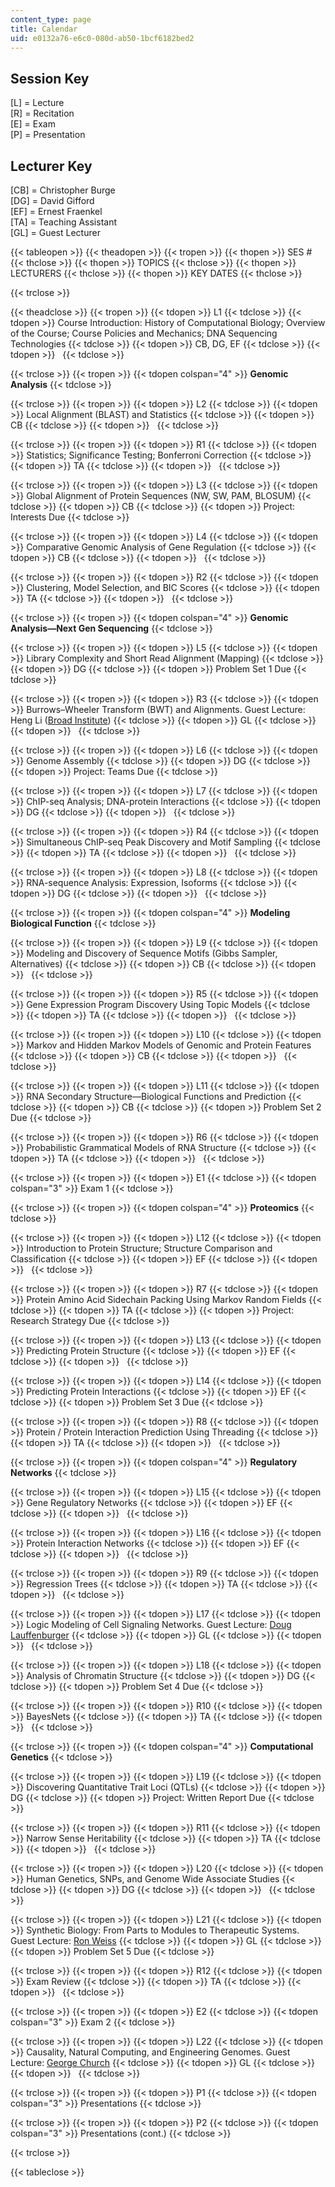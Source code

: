 ```yaml
---
content_type: page
title: Calendar
uid: e0132a76-e6c0-080d-ab50-1bcf6182bed2
---
```


Session Key
-----------

\[L\] = Lecture  
\[R\] = Recitation  
\[E\] = Exam  
\[P\] = Presentation 

Lecturer Key
------------

\[CB\] = Christopher Burge  
\[DG\] = David Gifford  
\[EF\] = Ernest Fraenkel  
\[TA\] = Teaching Assistant  
\[GL\] = Guest Lecturer

{{< tableopen >}}
{{< theadopen >}}
{{< tropen >}}
{{< thopen >}}
SES #
{{< thclose >}}
{{< thopen >}}
TOPICS
{{< thclose >}}
{{< thopen >}}
LECTURERS
{{< thclose >}}
{{< thopen >}}
KEY DATES
{{< thclose >}}

{{< trclose >}}

{{< theadclose >}}
{{< tropen >}}
{{< tdopen >}}
L1
{{< tdclose >}}
{{< tdopen >}}
Course Introduction: History of Computational Biology; Overview of the Course; Course Policies and Mechanics; DNA Sequencing Technologies
{{< tdclose >}}
{{< tdopen >}}
CB, DG, EF
{{< tdclose >}}
{{< tdopen >}}
 
{{< tdclose >}}

{{< trclose >}}
{{< tropen >}}
{{< tdopen colspan="4" >}}
**Genomic Analysis**
{{< tdclose >}}

{{< trclose >}}
{{< tropen >}}
{{< tdopen >}}
L2
{{< tdclose >}}
{{< tdopen >}}
Local Alignment (BLAST) and Statistics
{{< tdclose >}}
{{< tdopen >}}
CB
{{< tdclose >}}
{{< tdopen >}}
 
{{< tdclose >}}

{{< trclose >}}
{{< tropen >}}
{{< tdopen >}}
R1
{{< tdclose >}}
{{< tdopen >}}
Statistics; Significance Testing; Bonferroni Correction
{{< tdclose >}}
{{< tdopen >}}
TA
{{< tdclose >}}
{{< tdopen >}}
 
{{< tdclose >}}

{{< trclose >}}
{{< tropen >}}
{{< tdopen >}}
L3
{{< tdclose >}}
{{< tdopen >}}
Global Alignment of Protein Sequences (NW, SW, PAM, BLOSUM)
{{< tdclose >}}
{{< tdopen >}}
CB
{{< tdclose >}}
{{< tdopen >}}
Project: Interests Due
{{< tdclose >}}

{{< trclose >}}
{{< tropen >}}
{{< tdopen >}}
L4
{{< tdclose >}}
{{< tdopen >}}
Comparative Genomic Analysis of Gene Regulation
{{< tdclose >}}
{{< tdopen >}}
CB
{{< tdclose >}}
{{< tdopen >}}
 
{{< tdclose >}}

{{< trclose >}}
{{< tropen >}}
{{< tdopen >}}
R2
{{< tdclose >}}
{{< tdopen >}}
Clustering, Model Selection, and BIC Scores
{{< tdclose >}}
{{< tdopen >}}
TA
{{< tdclose >}}
{{< tdopen >}}
 
{{< tdclose >}}

{{< trclose >}}
{{< tropen >}}
{{< tdopen colspan="4" >}}
**Genomic Analysis—Next Gen Sequencing**
{{< tdclose >}}

{{< trclose >}}
{{< tropen >}}
{{< tdopen >}}
L5
{{< tdclose >}}
{{< tdopen >}}
Library Complexity and Short Read Alignment (Mapping)
{{< tdclose >}}
{{< tdopen >}}
DG
{{< tdclose >}}
{{< tdopen >}}
Problem Set 1 Due
{{< tdclose >}}

{{< trclose >}}
{{< tropen >}}
{{< tdopen >}}
R3
{{< tdclose >}}
{{< tdopen >}}
Burrows–Wheeler Transform (BWT) and Alignments. Guest Lecture: Heng Li ([Broad Institute](http://www.broadinstitute.org/))
{{< tdclose >}}
{{< tdopen >}}
GL
{{< tdclose >}}
{{< tdopen >}}
 
{{< tdclose >}}

{{< trclose >}}
{{< tropen >}}
{{< tdopen >}}
L6
{{< tdclose >}}
{{< tdopen >}}
Genome Assembly
{{< tdclose >}}
{{< tdopen >}}
DG
{{< tdclose >}}
{{< tdopen >}}
Project: Teams Due
{{< tdclose >}}

{{< trclose >}}
{{< tropen >}}
{{< tdopen >}}
L7
{{< tdclose >}}
{{< tdopen >}}
ChIP-seq Analysis; DNA-protein Interactions
{{< tdclose >}}
{{< tdopen >}}
DG
{{< tdclose >}}
{{< tdopen >}}
 
{{< tdclose >}}

{{< trclose >}}
{{< tropen >}}
{{< tdopen >}}
R4
{{< tdclose >}}
{{< tdopen >}}
Simultaneous ChIP-seq Peak Discovery and Motif Sampling
{{< tdclose >}}
{{< tdopen >}}
TA
{{< tdclose >}}
{{< tdopen >}}
 
{{< tdclose >}}

{{< trclose >}}
{{< tropen >}}
{{< tdopen >}}
L8
{{< tdclose >}}
{{< tdopen >}}
RNA-sequence Analysis: Expression, Isoforms
{{< tdclose >}}
{{< tdopen >}}
DG
{{< tdclose >}}
{{< tdopen >}}
 
{{< tdclose >}}

{{< trclose >}}
{{< tropen >}}
{{< tdopen colspan="4" >}}
**Modeling Biological Function**
{{< tdclose >}}

{{< trclose >}}
{{< tropen >}}
{{< tdopen >}}
L9
{{< tdclose >}}
{{< tdopen >}}
Modeling and Discovery of Sequence Motifs (Gibbs Sampler, Alternatives)
{{< tdclose >}}
{{< tdopen >}}
CB
{{< tdclose >}}
{{< tdopen >}}
 
{{< tdclose >}}

{{< trclose >}}
{{< tropen >}}
{{< tdopen >}}
R5
{{< tdclose >}}
{{< tdopen >}}
Gene Expression Program Discovery Using Topic Models
{{< tdclose >}}
{{< tdopen >}}
TA
{{< tdclose >}}
{{< tdopen >}}
 
{{< tdclose >}}

{{< trclose >}}
{{< tropen >}}
{{< tdopen >}}
L10
{{< tdclose >}}
{{< tdopen >}}
Markov and Hidden Markov Models of Genomic and Protein Features
{{< tdclose >}}
{{< tdopen >}}
CB
{{< tdclose >}}
{{< tdopen >}}
 
{{< tdclose >}}

{{< trclose >}}
{{< tropen >}}
{{< tdopen >}}
L11
{{< tdclose >}}
{{< tdopen >}}
RNA Secondary Structure—Biological Functions and Prediction
{{< tdclose >}}
{{< tdopen >}}
CB
{{< tdclose >}}
{{< tdopen >}}
Problem Set 2 Due
{{< tdclose >}}

{{< trclose >}}
{{< tropen >}}
{{< tdopen >}}
R6
{{< tdclose >}}
{{< tdopen >}}
Probabilistic Grammatical Models of RNA Structure
{{< tdclose >}}
{{< tdopen >}}
TA
{{< tdclose >}}
{{< tdopen >}}
 
{{< tdclose >}}

{{< trclose >}}
{{< tropen >}}
{{< tdopen >}}
E1
{{< tdclose >}}
{{< tdopen colspan="3" >}}
Exam 1
{{< tdclose >}}

{{< trclose >}}
{{< tropen >}}
{{< tdopen colspan="4" >}}
**Proteomics**
{{< tdclose >}}

{{< trclose >}}
{{< tropen >}}
{{< tdopen >}}
L12
{{< tdclose >}}
{{< tdopen >}}
Introduction to Protein Structure; Structure Comparison and Classification
{{< tdclose >}}
{{< tdopen >}}
EF
{{< tdclose >}}
{{< tdopen >}}
 
{{< tdclose >}}

{{< trclose >}}
{{< tropen >}}
{{< tdopen >}}
R7
{{< tdclose >}}
{{< tdopen >}}
Protein Amino Acid Sidechain Packing Using Markov Random Fields
{{< tdclose >}}
{{< tdopen >}}
TA
{{< tdclose >}}
{{< tdopen >}}
Project: Research Strategy Due
{{< tdclose >}}

{{< trclose >}}
{{< tropen >}}
{{< tdopen >}}
L13
{{< tdclose >}}
{{< tdopen >}}
Predicting Protein Structure
{{< tdclose >}}
{{< tdopen >}}
EF
{{< tdclose >}}
{{< tdopen >}}
 
{{< tdclose >}}

{{< trclose >}}
{{< tropen >}}
{{< tdopen >}}
L14
{{< tdclose >}}
{{< tdopen >}}
Predicting Protein Interactions
{{< tdclose >}}
{{< tdopen >}}
EF
{{< tdclose >}}
{{< tdopen >}}
Problem Set 3 Due
{{< tdclose >}}

{{< trclose >}}
{{< tropen >}}
{{< tdopen >}}
R8
{{< tdclose >}}
{{< tdopen >}}
Protein / Protein Interaction Prediction Using Threading
{{< tdclose >}}
{{< tdopen >}}
TA
{{< tdclose >}}
{{< tdopen >}}
 
{{< tdclose >}}

{{< trclose >}}
{{< tropen >}}
{{< tdopen colspan="4" >}}
**Regulatory Networks**
{{< tdclose >}}

{{< trclose >}}
{{< tropen >}}
{{< tdopen >}}
L15
{{< tdclose >}}
{{< tdopen >}}
Gene Regulatory Networks
{{< tdclose >}}
{{< tdopen >}}
EF
{{< tdclose >}}
{{< tdopen >}}
 
{{< tdclose >}}

{{< trclose >}}
{{< tropen >}}
{{< tdopen >}}
L16
{{< tdclose >}}
{{< tdopen >}}
Protein Interaction Networks
{{< tdclose >}}
{{< tdopen >}}
EF
{{< tdclose >}}
{{< tdopen >}}
 
{{< tdclose >}}

{{< trclose >}}
{{< tropen >}}
{{< tdopen >}}
R9
{{< tdclose >}}
{{< tdopen >}}
Regression Trees
{{< tdclose >}}
{{< tdopen >}}
TA
{{< tdclose >}}
{{< tdopen >}}
 
{{< tdclose >}}

{{< trclose >}}
{{< tropen >}}
{{< tdopen >}}
L17
{{< tdclose >}}
{{< tdopen >}}
Logic Modeling of Cell Signaling Networks. Guest Lecture: [Doug Lauffenburger](http://web.mit.edu/dallab/index.html)
{{< tdclose >}}
{{< tdopen >}}
GL
{{< tdclose >}}
{{< tdopen >}}
 
{{< tdclose >}}

{{< trclose >}}
{{< tropen >}}
{{< tdopen >}}
L18
{{< tdclose >}}
{{< tdopen >}}
Analysis of Chromatin Structure
{{< tdclose >}}
{{< tdopen >}}
DG
{{< tdclose >}}
{{< tdopen >}}
Problem Set 4 Due
{{< tdclose >}}

{{< trclose >}}
{{< tropen >}}
{{< tdopen >}}
R10
{{< tdclose >}}
{{< tdopen >}}
BayesNets
{{< tdclose >}}
{{< tdopen >}}
TA
{{< tdclose >}}
{{< tdopen >}}
 
{{< tdclose >}}

{{< trclose >}}
{{< tropen >}}
{{< tdopen colspan="4" >}}
**Computational Genetics**
{{< tdclose >}}

{{< trclose >}}
{{< tropen >}}
{{< tdopen >}}
L19
{{< tdclose >}}
{{< tdopen >}}
Discovering Quantitative Trait Loci (QTLs)
{{< tdclose >}}
{{< tdopen >}}
DG
{{< tdclose >}}
{{< tdopen >}}
Project: Written Report Due
{{< tdclose >}}

{{< trclose >}}
{{< tropen >}}
{{< tdopen >}}
R11
{{< tdclose >}}
{{< tdopen >}}
Narrow Sense Heritability
{{< tdclose >}}
{{< tdopen >}}
TA
{{< tdclose >}}
{{< tdopen >}}
 
{{< tdclose >}}

{{< trclose >}}
{{< tropen >}}
{{< tdopen >}}
L20
{{< tdclose >}}
{{< tdopen >}}
Human Genetics, SNPs, and Genome Wide Associate Studies
{{< tdclose >}}
{{< tdopen >}}
DG
{{< tdclose >}}
{{< tdopen >}}
 
{{< tdclose >}}

{{< trclose >}}
{{< tropen >}}
{{< tdopen >}}
L21
{{< tdclose >}}
{{< tdopen >}}
Synthetic Biology: From Parts to Modules to Therapeutic Systems. Guest Lecture: [Ron Weiss](http://groups.csail.mit.edu/synbio/)
{{< tdclose >}}
{{< tdopen >}}
GL
{{< tdclose >}}
{{< tdopen >}}
Problem Set 5 Due
{{< tdclose >}}

{{< trclose >}}
{{< tropen >}}
{{< tdopen >}}
R12
{{< tdclose >}}
{{< tdopen >}}
Exam Review
{{< tdclose >}}
{{< tdopen >}}
TA
{{< tdclose >}}
{{< tdopen >}}
 
{{< tdclose >}}

{{< trclose >}}
{{< tropen >}}
{{< tdopen >}}
E2
{{< tdclose >}}
{{< tdopen colspan="3" >}}
Exam 2
{{< tdclose >}}

{{< trclose >}}
{{< tropen >}}
{{< tdopen >}}
L22
{{< tdclose >}}
{{< tdopen >}}
Causality, Natural Computing, and Engineering Genomes. Guest Lecture: [George Church](http://arep.med.harvard.edu/gmc/)
{{< tdclose >}}
{{< tdopen >}}
GL
{{< tdclose >}}
{{< tdopen >}}
 
{{< tdclose >}}

{{< trclose >}}
{{< tropen >}}
{{< tdopen >}}
P1
{{< tdclose >}}
{{< tdopen colspan="3" >}}
Presentations
{{< tdclose >}}

{{< trclose >}}
{{< tropen >}}
{{< tdopen >}}
P2
{{< tdclose >}}
{{< tdopen colspan="3" >}}
Presentations (cont.)
{{< tdclose >}}

{{< trclose >}}

{{< tableclose >}}